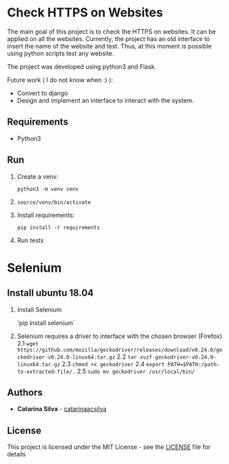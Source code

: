 # Check HTTPS on Websites

The main goal of this project is to check the HTTPS on websites. It can be applied on all the websites. Currently, the project has an old interface to insert the name of the website and test. Thus, at this moment is possible using python scripts test any website.

The project was developed using python3 and Flask.

Future work ( I do not know when :) ):

- Convert to django
- Design and implement an interface to interact with the system.

## Requirements

- Python3


## Run

1. Create a venv:

    `python3 -m venv venv`

2. `source/venv/bin/activate`

3. Install requirements:

    `pip install -r requirements`

4. Run tests


# Selenium

## Install ubuntu 18.04

1. Install Selenium

    'pip install selenium`

2. Selenium requires a driver to interface with the chosen browser (Firefox)
    2.1 `wget https://github.com/mozilla/geckodriver/releases/download/v0.24.0/geckodriver-v0.24.0-linux64.tar.gz`
    2.2 `tar xvzf geckodriver-v0.24.0-linux64.tar.gz`
    2.3 `chmod +x geckodriver`
    2.4 `export PATH=$PATH:/path-to-extracted-file/.`
    2.5 `sudo mv geckodriver /usr/local/bin/`


## Authors

* **Catarina Silva** - [catarinaacsilva](https://github.com/catarinaacsilva)

## License

This project is licensed under the MIT License - see the [LICENSE](LICENSE) file for details